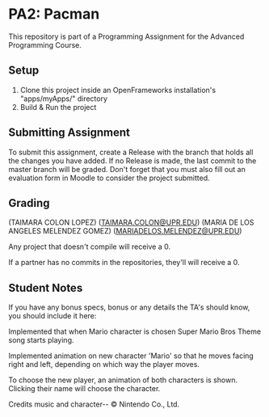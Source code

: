 # PA2: Pacman
This repository is part of a Programming Assignment for the Advanced Programming Course.

## Setup
1. Clone this project inside an OpenFrameworks installation's "apps/myApps/" directory
2. Build & Run the project

## Submitting Assignment
To submit this assignment, create a Release with the branch that holds all the changes you have added. If no Release is made, the last commit to the master branch will be graded.
Don't forget that you must also fill out an evaluation form in Moodle to consider the project submitted.

## Grading

(TAIMARA COLON LOPEZ) (TAIMARA.COLON@UPR.EDU)
(MARIA  DE LOS ANGELES MELENDEZ GOMEZ) (MARIADELOS.MELENDEZ@UPR.EDU)

Any project that doesn't compile will receive a 0.

If a partner has no commits in the repositories, they'll will receive a 0.

## Student Notes
If you have any bonus specs, bonus or any details the TA's should know, you should include it here:

Implemented that when Mario character is chosen Super Mario Bros Theme song starts playing.

Implemented animation on new character 'Mario' so that he moves facing right and left, depending on which way the player moves.

To choose the new player, an animation of both characters is shown. Clicking their name will choose the character.

Credits music and character-- © Nintendo Co., Ltd.



